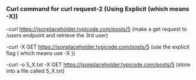 
### Curl command for curl request-2 (Using Explicit (which means -X))

-curl https://jsonplaceholder.typicode.com/posts/5 (make a get request to /users endpoint and retrieve the 3rd user)

-curl -X GET https://jsonplaceholder.typicode.com/posts/5 (use the explicit flag ( which means use -X ))

-curl -o 5_X.txt -X GET https://jsonplaceholder.typicode.com/posts/5 (store into a file called 5_X.txt)
